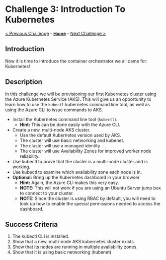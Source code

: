 # Challenge 3: Introduction To Kubernetes

[< Previous Challenge](./02-acr.md) - **[Home](../README.md)** - [Next Challenge >](./04-k8sdeployment.md)

## Introduction

Now it is time to introduce the container orchestrator we all came for: Kubernetes!

## Description

In this challenge we will be provisioning our first Kubernetes cluster using the Azure Kubernetes Service (AKS). This will give us an opportunity to learn how to use the `kubectl` kubernetes command line tool, as well as using the Azure CLI to issue commands to AKS.

- Install the Kubernetes command line tool (`kubectl`).
	- **Hint:** This can be done easily with the Azure CLI.
- Create a new, multi-node AKS cluster.
	- Use the default Kubernetes version used by AKS.
	- The cluster will use basic networking and kubenet.  
	- The cluster will use a managed identity
	- The cluster will use Availability Zones for improved worker node reliability.
- Use kubectl to prove that the cluster is a multi-node cluster and is working.
- Use kubectl to examine which availability zone each node is in.  
- **Optional:** Bring up the Kubernetes dashboard in your browser
	- **Hint:** Again, the Azure CLI makes this very easy.
	- **NOTE:** This will not work if you are using an Ubuntu Server jump box to connect to your cluster.
	- **NOTE:** Since the cluster is using RBAC by default, you will need to look up how to enable the special permissions needed to access the dashboard.

## Success Criteria

1. The kubectl CLI is installed.
1. Show that a new, multi-node AKS kubernetes cluster exists.
1. Show that its nodes are running in multiple availability zones.
1. Show that it is using basic networking (kubenet)